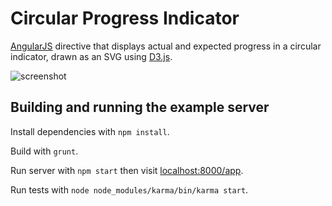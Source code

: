 # Circular Progress Indicator

[AngularJS](https://angularjs.org/) directive that displays actual and expected progress in a circular indicator, drawn as an SVG using [D3.js](http://d3js.org/).

![screenshot](https://raw.github.com/Kenadia/circular-progress-indicator/master/screenshot.png)

## Building and running the example server

Install dependencies with `npm install`.

Build with `grunt`.

Run server with `npm start` then visit [localhost:8000/app](http://localhost:8000/app).

Run tests with `node node_modules/karma/bin/karma start`.
